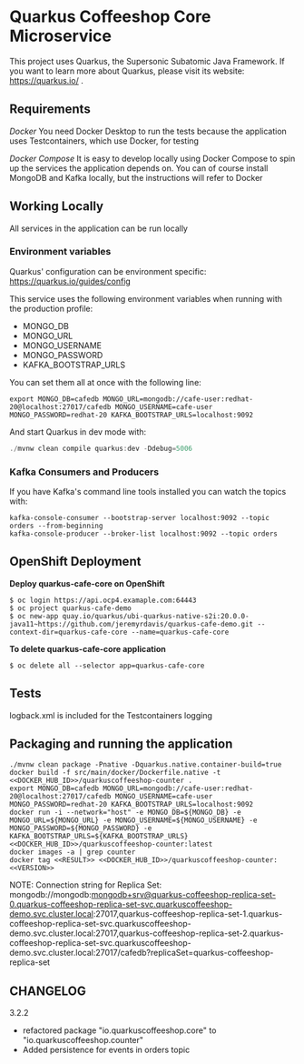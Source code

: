 # Quarkus Coffeeshop Core Microservice

This project uses Quarkus, the Supersonic Subatomic Java Framework.  If you want to learn more about Quarkus, please visit its website: https://quarkus.io/ .

## Requirements

*Docker*
You need Docker Desktop to run the tests because the application uses Testcontainers, which use Docker, for testing

*Docker Compose*
It is easy to develop locally using Docker Compose to spin up the services the application depends on.  You can of course install MongoDB and Kafka locally, but the instructions will refer to Docker

## Working Locally

All services in the application can be run locally

### Environment variables

Quarkus' configuration can be environment specific: https://quarkus.io/guides/config

This service uses the following environment variables when running with the production profile:
* MONGO_DB
* MONGO_URL
* MONGO_USERNAME
* MONGO_PASSWORD
* KAFKA_BOOTSTRAP_URLS

You can set them all at once with the following line:
```shell
export MONGO_DB=cafedb MONGO_URL=mongodb://cafe-user:redhat-20@localhost:27017/cafedb MONGO_USERNAME=cafe-user MONGO_PASSWORD=redhat-20 KAFKA_BOOTSTRAP_URLS=localhost:9092
```

And start Quarkus in dev mode with:

```java
./mvnw clean compile quarkus:dev -Ddebug=5006
```

### Kafka Consumers and Producers

If you have Kafka's command line tools installed you can watch the topics with:

```shell script
kafka-console-consumer --bootstrap-server localhost:9092 --topic orders --from-beginning
kafka-console-producer --broker-list localhost:9092 --topic orders
```

## OpenShift Deployment 
**Deploy quarkus-cafe-core on OpenShift**
```
$ oc login https://api.ocp4.examaple.com:64443
$ oc project quarkus-cafe-demo
$ oc new-app quay.io/quarkus/ubi-quarkus-native-s2i:20.0.0-java11~https://github.com/jeremyrdavis/quarkus-cafe-demo.git --context-dir=quarkus-cafe-core --name=quarkus-cafe-core
```

**To delete quarkus-cafe-core application**
```
$ oc delete all --selector app=quarkus-cafe-core
```

## Tests

logback.xml is included for the Testcontainers logging

## Packaging and running the application

```shell
./mvnw clean package -Pnative -Dquarkus.native.container-build=true
docker build -f src/main/docker/Dockerfile.native -t <<DOCKER_HUB_ID>>/quarkuscoffeeshop-counter .
export MONGO_DB=cafedb MONGO_URL=mongodb://cafe-user:redhat-20@localhost:27017/cafedb MONGO_USERNAME=cafe-user MONGO_PASSWORD=redhat-20 KAFKA_BOOTSTRAP_URLS=localhost:9092
docker run -i --network="host" -e MONGO_DB=${MONGO_DB} -e MONGO_URL=${MONGO_URL} -e MONGO_USERNAME=${MONGO_USERNAME} -e MONGO_PASSWORD=${MONGO_PASSWORD} -e KAFKA_BOOTSTRAP_URLS=${KAFKA_BOOTSTRAP_URLS} <<DOCKER_HUB_ID>>/quarkuscoffeeshop-counter:latest
docker images -a | grep counter
docker tag <<RESULT>> <<DOCKER_HUB_ID>>/quarkuscoffeeshop-counter:<<VERSION>>
```

NOTE: Connection string for Replica Set: mongodb://mongodb:mongodb+srv@quarkus-coffeeshop-replica-set-0.quarkus-coffeeshop-replica-set-svc.quarkuscoffeeshop-demo.svc.cluster.local:27017,quarkus-coffeeshop-replica-set-1.quarkus-coffeeshop-replica-set-svc.quarkuscoffeeshop-demo.svc.cluster.local:27017,quarkus-coffeeshop-replica-set-2.quarkus-coffeeshop-replica-set-svc.quarkuscoffeeshop-demo.svc.cluster.local:27017/cafedb?replicaSet=quarkus-coffeeshop-replica-set

## CHANGELOG

3.2.2
* refactored package "io.quarkuscoffeeshop.core" to "io.quarkuscoffeeshop.counter"
* Added persistence for events in orders topic
